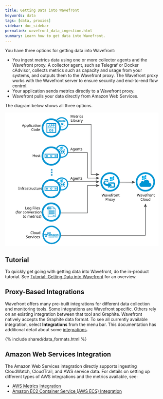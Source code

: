 ```yaml
---
title: Getting Data into Wavefront
keywords: data
tags: [data, proxies]
sidebar: doc_sidebar
permalink: wavefront_data_ingestion.html
summary: Learn how to get data into Wavefront.
---
```

You have three options for getting data into Wavefront:

- You ingest metrics data using one or more collector agents and the Wavefront proxy. A collector agent, such as Telegraf or Docker cAdvisor, collects metrics such as capacity and usage from your systems, and outputs them to the Wavefront proxy. The Wavefront proxy works with the Wavefront server to ensure security and end-to-end flow control.
- Your application sends metrics directly to a Wavefront proxy.
- Wavefront pulls your data directly from Amazon Web Services.

The diagram below shows all three options.

![Wavefront architecture](images/wavefront_architecture.svg)


## Tutorial

To quickly get going with getting data into Wavefront, do the in-product tutorial. See [Tutorial: Getting Data into Wavefront](tutorial_data_ingestion.html) for an overview.

## Proxy-Based Integrations

Wavefront offers many pre-built integrations for different data collection and monitoring tools. Some integrations are Wavefront specific. Others rely on an existing integration between that tool and Graphite. Wavefront natively accepts the Graphite data format. To see all currently available integration, select **Integrations** from the menu bar. This documentation has additional detail about some [integrations](integrations.html).

{% include shared/data_formats.html %}

## Amazon Web Services Integration

The Amazon Web Services integration directly supports ingesting CloudWatch, CloudTrail, and AWS service data. For details on setting up different types of AWS integrations and the metrics available, see:

- [AWS Metrics Integration](integrations_aws_metrics.html)
- [Amazon EC2 Container Service (AWS ECS) Integration](integrations_aws_ecs.html)

